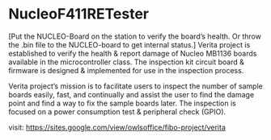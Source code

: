 # NucleoF411RETester
[Put the NUCLEO-Board on the station to verify the board’s health. Or throw the .bin file to the NUCLEO-board to get internal status.]
Verita project is established to verify the health & report damage of Nucleo MB1136 boards available in the microcontroller class. The inspection kit circuit board & firmware is designed & implemented for use in the inspection process.

Verita project’s mission is to facilitate users to inspect the number of sample boards easily, fast, and continually and assist the user to find the damage point and find a way to fix the sample boards later. The inspection is focused on a power consumption test & peripheral check (GPIO).

visit: https://sites.google.com/view/owlsoffice/fibo-project/verita
